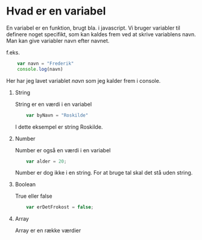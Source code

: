 # Hvad er en variabel #
En variabel er en funktion, brugt bla. i javascript.
Vi bruger variabler til definere noget specifikt, som kan kaldes frem ved at skrive variablens navn.
Man kan give variabler navn efter navnet. 

f.eks. 
```javascript
    var navn = "Frederik"
    console.log(navn)
```
Her har jeg lavet variablet *navn* som jeg kalder frem i console.


1. String

    String er en værdi i en variabel
    ```javascript
        var byNavn = "Roskilde"
    ```
    I dette eksempel er string Roskilde.
1. Number

    Number er også en værdi i en variabel
    ```javascript
        var alder = 20;
    ```
    Number er dog ikke i en string. For at bruge tal skal det stå uden string.
1. Boolean

    True eller false
    ```javascript
        var erDetFrokost = false;
    ```
1. Array

    Array er en række værdier 